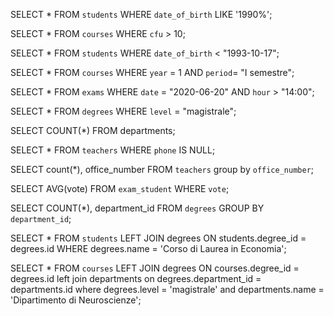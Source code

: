SELECT * FROM `students` WHERE `date_of_birth` LIKE '1990%';

SELECT * FROM `courses` WHERE `cfu` > 10;

SELECT * FROM `students` WHERE `date_of_birth` < "1993-10-17";

SELECT * FROM `courses` WHERE `year` = 1 AND `period`= "I semestre";

SELECT * FROM `exams` WHERE `date` = "2020-06-20" AND `hour` > "14:00";

SELECT * FROM `degrees` WHERE `level` = "magistrale";

SELECT COUNT(*) FROM departments;

SELECT * FROM `teachers` WHERE `phone` IS NULL;




<!-- Group by:  -->

<!-- Contare quanti iscritti ci sono stati ogni anno -->

<!-- Contare gli insegnanti che hanno l'ufficio nello stesso edificio -->
SELECT count(*), office_number FROM `teachers` group by `office_number`;

<!-- Calcolare la media dei voti di ogni appello d'esame -->
SELECT AVG(vote) FROM `exam_student` WHERE `vote`; 

<!-- Contare quanti corsi di laurea ci sono per ogni dipartimento -->
SELECT COUNT(*), department_id FROM `degrees` GROUP BY `department_id`;


<!-- Joins: -->

<!-- Selezionare tutti gli studenti iscritti al Corso di Laurea in Economia -->
SELECT * FROM `students` LEFT JOIN degrees ON students.degree_id = degrees.id WHERE degrees.name = 'Corso di Laurea in Economia'; 

<!-- Selezionare tutti i Corsi di Laurea Magistrale del Dipartimento di Neuroscienze -->
SELECT * FROM `courses` LEFT JOIN degrees ON courses.degree_id = degrees.id left join departments on degrees.department_id = departments.id where degrees.level = 'magistrale' and departments.name = 'Dipartimento di Neuroscienze';

<!-- Selezionare tutti i corsi in cui insegna Fulvio Amato (id=44) -->

<!-- Selezionare tutti gli studenti con i dati relativi al corso di laurea a cui sono iscritti e il relativo dipartimento, in ordine alfabetico per cognome e nome -->
<!-- Selezionare tutti i corsi di laurea con i relativi corsi e insegnanti -->
<!-- Selezionare tutti i docenti che insegnano nel Dipartimento di Matematica (54) -->
<!-- BONUS: Selezionare per ogni studente il numero di tentativi sostenuti per ogni esame, stampando anche il voto massimo. Successivamente, filtrare i tentativi con voto minimo 18.  -->